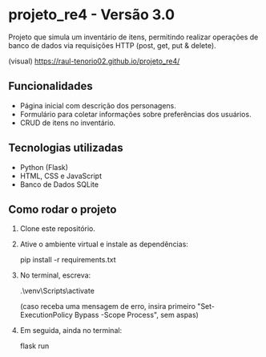 # projeto_re4 - Versão 3.0
Projeto que simula um inventário de itens, permitindo realizar operações de banco de dados via requisições HTTP (post, get, put & delete).

(visual) https://raul-tenorio02.github.io/projeto_re4/

## Funcionalidades
- Página inicial com descrição dos personagens.
- Formulário para coletar informações sobre preferências dos usuários.
- CRUD de itens no inventário.

## Tecnologias utilizadas
- Python (Flask)
- HTML, CSS e JavaScript
- Banco de Dados SQLite

## Como rodar o projeto
1. Clone este repositório.
2. Ative o ambiente virtual e instale as dependências:
   
   pip install -r requirements.txt

3. No terminal, escreva:

   .\venv\Scripts\activate
   
   (caso receba uma mensagem de erro, insira primeiro "Set-ExecutionPolicy Bypass -Scope Process", sem aspas)

4. Em seguida, ainda no terminal: 

   flask run

